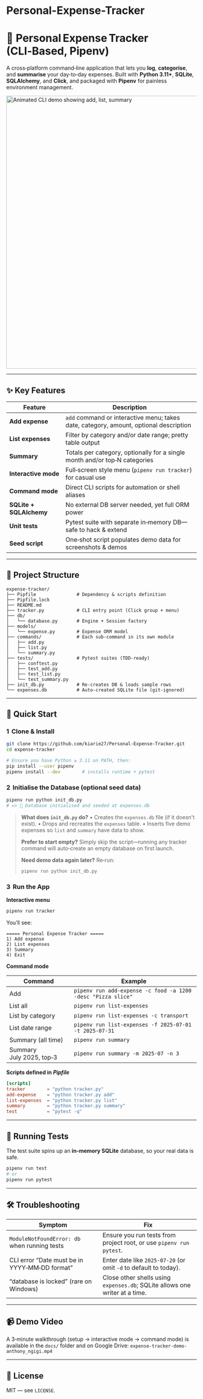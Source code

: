 # Personal-Expense-Tracker
# 🧾 Personal Expense Tracker (CLI‑Based, Pipenv)

A cross‑platform command‑line application that lets you **log**, **categorise**, and **summarise** your day‑to‑day expenses.
Built with **Python 3.11+**, **SQLite**, **SQLAlchemy**, and **Click**, and packaged with **Pipenv** for painless environment management.

<img src="hhttps://github.com/kiarie27/Personal-Expense-Tracker-demo/main/demo.gif" width="720" alt="Animated CLI demo showing add, list, summary" />

---

## ✨ Key Features

| Feature | Description |
|---------|-------------|
| **Add expense** | `add` command or interactive menu; takes date, category, amount, optional description |
| **List expenses** | Filter by category and/or date range; pretty table output |
| **Summary** | Totals per category, optionally for a single month and/or top‑N categories |
| **Interactive mode** | Full‑screen style menu (`pipenv run tracker`) for casual use |
| **Command mode** | Direct CLI scripts for automation or shell aliases |
| **SQLite + SQLAlchemy** | No external DB server needed, yet full ORM power |
| **Unit tests** | Pytest suite with separate in‑memory DB—safe to hack & extend |
| **Seed script** | One‑shot script populates demo data for screenshots & demos |

---

## 📂 Project Structure

```text
expense-tracker/
├── Pipfile               # Dependency & scripts definition
├── Pipfile.lock
├── README.md
├── tracker.py            # CLI entry point (Click group + menu)
├── db/
│   └── database.py       # Engine + Session factory
├── models/
│   └── expense.py        # Expense ORM model
├── commands/             # Each sub‑command in its own module
│   ├── add.py
│   ├── list.py
│   └── summary.py
├── tests/                # Pytest suites (TDD‑ready)
│   ├── conftest.py
│   ├── test_add.py
│   ├── test_list.py
│   └── test_summary.py
├── init_db.py            # Re‑creates DB & loads sample rows
└── expenses.db           # Auto‑created SQLite file (git‑ignored)
```

---

## 🚀 Quick Start

### 1  Clone & Install

```bash
git clone https://github.com/kiarie27/Personal-Expense-Tracker.git
cd expense-tracker

# Ensure you have Python ≥ 3.11 on PATH, then:
pip install --user pipenv
pipenv install --dev        # installs runtime + pytest
```

### 2  Initialise the Database (optional seed data)

```bash
pipenv run python init_db.py
# => 📂 Database initialised and seeded at expenses.db
```

> **What does `init_db.py` do?**
> • Creates the `expenses.db` file (if it doesn't exist).
> • Drops and recreates the `expenses` table.
> • Inserts five  demo expenses so `list` and `summary` have data to show.
>
> **Prefer to start empty?**
> Simply skip the script—running any tracker command will auto‑create an empty database on first launch.
>
> **Need demo data again later?**
> Re‑run:
>
> ```bash
> pipenv run python init_db.py
> ```


### 3  Run the App

**Interactive menu**

```bash
pipenv run tracker
```

You’ll see:

```text
===== Personal Expense Tracker =====
1) Add expense
2) List expenses
3) Summary
4) Exit
```

**Command mode**

| Command | Example |
|---------|---------|
| Add      | `pipenv run add-expense -c food -a 1200 -desc "Pizza slice"` |
| List all | `pipenv run list-expenses` |
| List by category | `pipenv run list-expenses -c transport` |
| List date range  | `pipenv run list-expenses -f 2025-07-01 -t 2025-07-31` |
| Summary (all time) | `pipenv run summary` |
| Summary July 2025, top‑3 | `pipenv run summary -m 2025-07 -n 3` |

**Scripts defined in *Pipfile***

```toml
[scripts]
tracker        = "python tracker.py"
add-expense    = "python tracker.py add"
list-expenses  = "python tracker.py list"
summary        = "python tracker.py summary"
test           = "pytest -q"
```

---

## 🧪 Running Tests

The test suite spins up an **in‑memory SQLite** database, so your real data is safe.

```bash
pipenv run test
# or
pipenv run pytest
```

---

## 🛠️ Troubleshooting

| Symptom | Fix |
|---------|-----|
| `ModuleNotFoundError: db` when running tests | Ensure you run tests from project root, or use `pipenv run pytest`. |
| CLI error “Date must be in YYYY‑MM‑DD format” | Enter date like `2025-07-20` (or omit `-d` to default to today). |
| “database is locked” (rare on Windows) | Close other shells using `expenses.db`; SQLite allows one writer at a time. |

---

## 📹 Demo Video

A 3‑minute walkthrough (setup → interactive mode → command mode) is available in the `docs/` folder and on Google Drive:
`expense-tracker-demo-anthony_ngigi.mp4`

---

## 📝 License

MIT — see `LICENSE`.